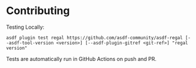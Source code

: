# Contributing

Testing Locally:

```shell
asdf plugin test regal https://github.com/asdf-community/asdf-regal [--asdf-tool-version <version>] [--asdf-plugin-gitref <git-ref>] "regal version"
```

Tests are automatically run in GitHub Actions on push and PR.
